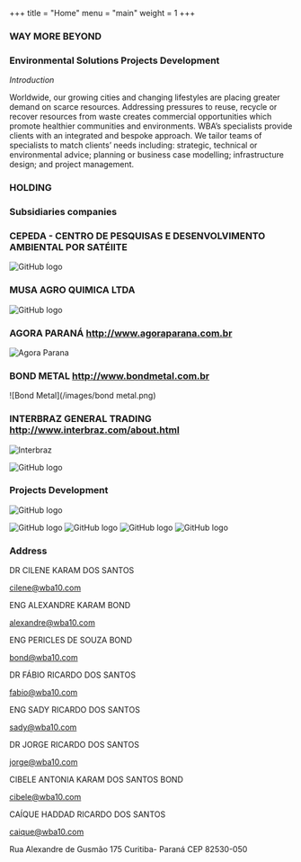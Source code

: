+++
title = "Home"
menu = "main"
weight = 1
+++



### WAY MORE BEYOND   

### Environmental Solutions Projects Development

*Introduction*

Worldwide, our growing cities and changing lifestyles
are placing greater demand on scarce resources.
Addressing pressures to reuse, recycle or recover
resources from waste creates commercial opportunities
which promote healthier communities and environments.
WBA’s specialists provide clients with an integrated and
bespoke approach.
We tailor teams of specialists to match clients’ needs
including: strategic, technical or environmental advice;
planning or business case modelling; infrastructure
design; and project management.


### HOLDING
### Subsidiaries companies

### CEPEDA - CENTRO DE PESQUISAS E DESENVOLVIMENTO AMBIENTAL POR SATÉlITE
![GitHub logo](/images/cepeda.PNG)

### MUSA AGRO QUIMICA LTDA
![GitHub logo](/images/musa1.PNG)

### AGORA PARANÁ  http://www.agoraparana.com.br
![Agora Parana](/images/agoraparana.png)

### BOND METAL  http://www.bondmetal.com.br
![Bond Metal](/images/bond metal.png)

### INTERBRAZ GENERAL TRADING  http://www.interbraz.com/about.html         
![Interbraz](/images/interbraz.png)





![GitHub logo](/images/florestatropicalalter.jpg)

### Projects Development

![GitHub logo](/images/projetos.jpg)



![GitHub logo](/images/kalahari.jpg) ![GitHub logo](/images/satelite.jpg)   ![GitHub logo](/images/proteçãomananciais.jpg) ![GitHub logo](/images/reciclagem.jpg)


### Address

DR CILENE KARAM DOS SANTOS

[cilene@wba10.com](mailto:cilene@wba10.com)

ENG ALEXANDRE KARAM BOND

[alexandre@wba10.com](mailto:alexandre@wba10.com)

ENG PERICLES DE SOUZA BOND

[bond@wba10.com](mailto:bond@wba10.com)

DR FÁBIO RICARDO DOS SANTOS

[fabio@wba10.com](mailto:fabio@wba10.com)

ENG SADY RICARDO DOS SANTOS

[sady@wba10.com](mailto:sady@wba10.com)

DR JORGE RICARDO DOS SANTOS

[jorge@wba10.com](mailto:jorge@wba10.com)

CIBELE ANTONIA KARAM DOS SANTOS BOND

[cibele@wba10.com](mailto:cibele@wba10.com)


CAÍQUE HADDAD RICARDO DOS SANTOS

[caique@wba10.com](mailto:caique@wba10.com)

Rua Alexandre de Gusmão 175 Curitiba- Paraná
CEP 82530-050

